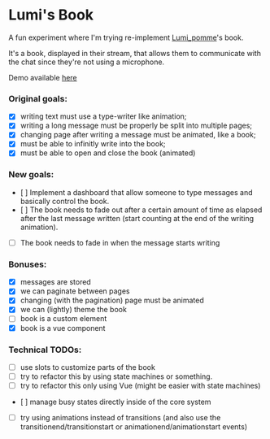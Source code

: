 # Lumi's Book

A fun experiment where I'm trying re-implement [Lumi_pomme](https://www.twitch.tv/lumi_pomme)'s book.

It's a book, displayed in their stream, that allows them to communicate with the chat since they're not using a microphone.

Demo available [here](https://vahelnir.github.io/lumis-book/)

### Original goals:

- [x] writing text must use a type-writer like animation;
- [x] writing a long message must be properly be split into multiple pages;
- [x] changing page after writing a message must be animated, like a book;
- [x] must be able to infinitly write into the book;
- [x] must be able to open and close the book (animated)

### New goals:

- [ ] Implement a dashboard that allow someone to type messages and basically control the book.
- [ ] The book needs to fade out after a certain amount of time as elapsed after the last message written (start counting at the end of the writing animation).
- [ ] The book needs to fade in when the message starts writing

### Bonuses:

- [x] messages are stored
- [x] we can paginate between pages
- [x] changing (with the pagination) page must be animated
- [x] we can (lightly) theme the book
- [ ] book is a custom element
- [x] book is a vue component

### Technical TODOs:

- [ ] use slots to customize parts of the book
- [ ] try to refactor this by using state machines or something.
- [ ] try to refactor this only using Vue (might be easier with state machines)
- [ ] manage busy states directly inside of the core system
- [ ] try using animations instead of transitions (and also use the transitionend/transitionstart or animationend/animationstart events)
